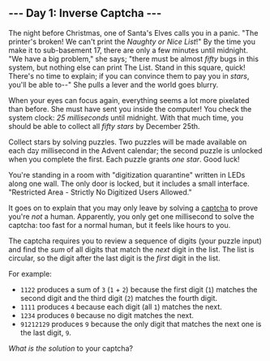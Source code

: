 <article class="day-desc"><h2>--- Day 1: Inverse Captcha ---</h2><p>The night before Christmas, one of Santa's Elves calls you in a panic. "The printer's broken! We can't print the <em>Naughty or Nice List</em>!" By the time you make it to <span title="Floor 17: cafeteria, printing department, and experimental organic digitization equipment.">sub-basement 17</span>, there are only a few minutes until midnight. "We have a big problem," she says; "there must be almost <em>fifty</em> bugs in this system, but nothing else can print The List. Stand in this square, quick! There's no time to explain; if you can convince them to pay you in <em class="star">stars</em>, you'll be able to--" She pulls a lever and the world goes blurry.</p>
<p>When your eyes can focus again, everything seems a lot more pixelated than before. She must have sent you inside the computer! You check the system clock: <em>25 milliseconds</em> until midnight. With that much time, you should be able to collect all <em class="star">fifty stars</em> by December 25th.</p>
<p>Collect stars by solving puzzles.  Two puzzles will be made available on each <s style="text-decoration-color:#fff;">day</s> millisecond in the Advent calendar; the second puzzle is unlocked when you complete the first.  Each puzzle grants <em class="star">one star</em>. Good luck!</p>
<p>You're standing in a room with "digitization quarantine" written in LEDs along one wall. The only door is locked, but it includes a small interface. "Restricted Area - Strictly No Digitized Users Allowed."</p>
<p>It goes on to explain that you may only leave by solving a <a href="https://en.wikipedia.org/wiki/CAPTCHA">captcha</a> to prove you're <em>not</em> a human. Apparently, you only get one millisecond to solve the captcha: too fast for a normal human, but it feels like hours to you.</p>
<p>The captcha requires you to review a sequence of digits (your puzzle input) and find the <em>sum</em> of all digits that match the <em>next</em> digit in the list. The list is circular, so the digit after the last digit is the <em>first</em> digit in the list.</p>
<p>For example:</p>
<ul>
<li><code>1122</code> produces a sum of <code>3</code> (<code>1</code> + <code>2</code>) because the first digit (<code>1</code>) matches the second digit and the third digit (<code>2</code>) matches the fourth digit.</li>
<li><code>1111</code> produces <code>4</code> because each digit (all <code>1</code>) matches the next.</li>
<li><code>1234</code> produces <code>0</code> because no digit matches the next.</li>
<li><code>91212129</code> produces <code>9</code> because the only digit that matches the next one is the last digit, <code>9</code>.</li>
</ul>
<p><em>What is the solution</em> to your captcha?</p>
</article>
